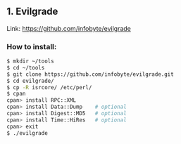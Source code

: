 ## 1. Evilgrade

Link: https://github.com/infobyte/evilgrade

### How to install:

```bash
$ mkdir ~/tools
$ cd ~/tools
$ git clone https://github.com/infobyte/evilgrade.git
$ cd evilgrade/
$ cp -R isrcore/ /etc/perl/
$ cpan
cpan> install RPC::XML
cpan> install Data::Dump	# optional
cpan> install Digest::MD5	# optional
cpan> install Time::HiRes	# optional
cpan> exit
$ ./evilgrade
```